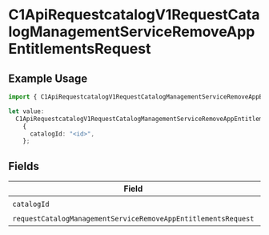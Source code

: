 # C1ApiRequestcatalogV1RequestCatalogManagementServiceRemoveAppEntitlementsRequest

## Example Usage

```typescript
import { C1ApiRequestcatalogV1RequestCatalogManagementServiceRemoveAppEntitlementsRequest } from "conductorone-sdk-typescript/sdk/models/operations";

let value:
  C1ApiRequestcatalogV1RequestCatalogManagementServiceRemoveAppEntitlementsRequest =
    {
      catalogId: "<id>",
    };
```

## Fields

| Field                                                                                                                                                           | Type                                                                                                                                                            | Required                                                                                                                                                        | Description                                                                                                                                                     |
| --------------------------------------------------------------------------------------------------------------------------------------------------------------- | --------------------------------------------------------------------------------------------------------------------------------------------------------------- | --------------------------------------------------------------------------------------------------------------------------------------------------------------- | --------------------------------------------------------------------------------------------------------------------------------------------------------------- |
| `catalogId`                                                                                                                                                     | *string*                                                                                                                                                        | :heavy_check_mark:                                                                                                                                              | N/A                                                                                                                                                             |
| `requestCatalogManagementServiceRemoveAppEntitlementsRequest`                                                                                                   | [shared.RequestCatalogManagementServiceRemoveAppEntitlementsRequest](../../../sdk/models/shared/requestcatalogmanagementserviceremoveappentitlementsrequest.md) | :heavy_minus_sign:                                                                                                                                              | N/A                                                                                                                                                             |
